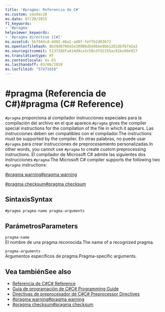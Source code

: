 ```yaml
---
title: '#pragma: Referencia de C#'
ms.custom: seodec18
ms.date: 07/20/2015
f1_keywords:
- '#pragma'
helpviewer_keywords:
- '#pragma directive [C#]'
ms.assetid: 5b7944cd-d402-46a1-ad8f-feffb2d83673
ms.openlocfilehash: 8b39d6760a5e30986d5d4bbe9bb1281dbf6742a2
ms.sourcegitcommit: 5137208fa414d9ca3c58cdfd2155ac81bc89e917
ms.translationtype: HT
ms.contentlocale: es-ES
ms.lasthandoff: 03/06/2019
ms.locfileid: "57471018"
---
```

# <a name="pragma-c-reference"></a><span data-ttu-id="fe66d-102">#pragma (Referencia de C#)</span><span class="sxs-lookup"><span data-stu-id="fe66d-102">#pragma (C# Reference)</span></span>
<span data-ttu-id="fe66d-103">`#pragma` proporciona al compilador instrucciones especiales para la compilación del archivo en el que aparece.</span><span class="sxs-lookup"><span data-stu-id="fe66d-103">`#pragma` gives the compiler special instructions for the compilation of the file in which it appears.</span></span> <span data-ttu-id="fe66d-104">Las instrucciones deben ser compatibles con el compilador.</span><span class="sxs-lookup"><span data-stu-id="fe66d-104">The instructions must be supported by the compiler.</span></span> <span data-ttu-id="fe66d-105">En otras palabras, no puede usar `#pragma` para crear instrucciones de preprocesamiento personalizadas.</span><span class="sxs-lookup"><span data-stu-id="fe66d-105">In other words, you cannot use `#pragma` to create custom preprocessing instructions.</span></span> <span data-ttu-id="fe66d-106">El compilador de Microsoft C# admite las siguientes dos instrucciones `#pragma`:</span><span class="sxs-lookup"><span data-stu-id="fe66d-106">The Microsoft C# compiler supports the following two `#pragma` instructions:</span></span>  
  
 [<span data-ttu-id="fe66d-107">#pragma warning</span><span class="sxs-lookup"><span data-stu-id="fe66d-107">#pragma warning</span></span>](../../../csharp/language-reference/preprocessor-directives/preprocessor-pragma-warning.md)  
  
 [<span data-ttu-id="fe66d-108">#pragma checksum</span><span class="sxs-lookup"><span data-stu-id="fe66d-108">#pragma checksum</span></span>](../../../csharp/language-reference/preprocessor-directives/preprocessor-pragma-checksum.md)  
  
## <a name="syntax"></a><span data-ttu-id="fe66d-109">Sintaxis</span><span class="sxs-lookup"><span data-stu-id="fe66d-109">Syntax</span></span>  
  
```csharp
#pragma pragma-name pragma-arguments  
```  
  
## <a name="parameters"></a><span data-ttu-id="fe66d-110">Parámetros</span><span class="sxs-lookup"><span data-stu-id="fe66d-110">Parameters</span></span>  
 `pragma-name`  
 <span data-ttu-id="fe66d-111">El nombre de una pragma reconocida.</span><span class="sxs-lookup"><span data-stu-id="fe66d-111">The name of a recognized pragma.</span></span>  
  
 `pragma-arguments`  
 <span data-ttu-id="fe66d-112">Argumentos específicos de pragma.</span><span class="sxs-lookup"><span data-stu-id="fe66d-112">Pragma-specific arguments.</span></span>  
  
## <a name="see-also"></a><span data-ttu-id="fe66d-113">Vea también</span><span class="sxs-lookup"><span data-stu-id="fe66d-113">See also</span></span>

- [<span data-ttu-id="fe66d-114">Referencia de C#</span><span class="sxs-lookup"><span data-stu-id="fe66d-114">C# Reference</span></span>](../../../csharp/language-reference/index.md)
- [<span data-ttu-id="fe66d-115">Guía de programación de C#</span><span class="sxs-lookup"><span data-stu-id="fe66d-115">C# Programming Guide</span></span>](../../../csharp/programming-guide/index.md)
- [<span data-ttu-id="fe66d-116">Directivas de preprocesador de C#</span><span class="sxs-lookup"><span data-stu-id="fe66d-116">C# Preprocessor Directives</span></span>](../../../csharp/language-reference/preprocessor-directives/index.md)
- [<span data-ttu-id="fe66d-117">#pragma warning</span><span class="sxs-lookup"><span data-stu-id="fe66d-117">#pragma warning</span></span>](../../../csharp/language-reference/preprocessor-directives/preprocessor-pragma-warning.md)
- [<span data-ttu-id="fe66d-118">#pragma checksum</span><span class="sxs-lookup"><span data-stu-id="fe66d-118">#pragma checksum</span></span>](../../../csharp/language-reference/preprocessor-directives/preprocessor-pragma-checksum.md)
